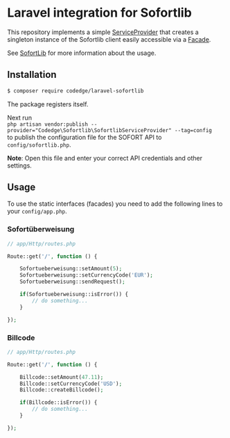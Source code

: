 # Laravel integration for Sofortlib
This repository implements a simple [ServiceProvider](https://laravel.com/docs/master/providers)
that creates a singleton instance of the Sofortlib client easily accessible via a [Facade](https://laravel.com/docs/master/facades).  

See [SofortLib](https://github.com/sofort/sofortlib-php) for more information about the usage.

## Installation
```sh
$ composer require codedge/laravel-sofortlib
```

The package registers itself.

Next run   
`php artisan vendor:publish --provider="Codedge\Sofortlib\SofortlibServiceProvider" --tag=config`  
to publish the configuration file for the SOFORT API to `config/sofortlib.php`.  
  
**Note**: Open this file and enter your correct API credentials and other settings.

## Usage
To use the static interfaces (facades) you need to add the following lines to your `config/app.php`. 

### Sofortüberweisung

```php
// app/Http/routes.php

Route::get('/', function () {

    Sofortueberweisung::setAmount(5);
    Sofortueberweisung::setCurrencyCode('EUR');
    Sofortueberweisung::sendRequest();

    if(Sofortueberweisung::isError()) {
        // do something...
    }

});
```

### Billcode

```php
// app/Http/routes.php

Route::get('/', function () {

    Billcode::setAmount(47.11);
    Billcode::setCurrencyCode('USD');
    Billcode::createBillcode();

    if(Billcode::isError()) {
        // do something...
    }

});
```
